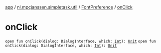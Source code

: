 [app](../../index.md) / [nl.mpcjanssen.simpletask.util](../index.md) / [FontPreference](index.md) / [onClick](.)

# onClick

`open fun onClick(dialog: DialogInterface, which: `[`Int`](https://kotlinlang.org/api/latest/jvm/stdlib/kotlin/-int/index.html)`): `[`Unit`](https://kotlinlang.org/api/latest/jvm/stdlib/kotlin/-unit/index.html)
`open fun onClick(dialog: DialogInterface, which: `[`Int`](https://kotlinlang.org/api/latest/jvm/stdlib/kotlin/-int/index.html)`): `[`Unit`](https://kotlinlang.org/api/latest/jvm/stdlib/kotlin/-unit/index.html)